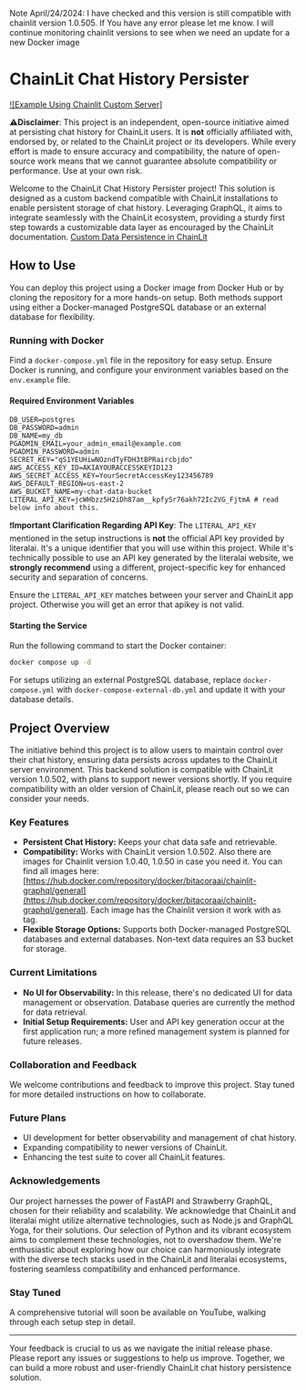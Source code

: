 
Note April/24/2024: I have checked and this version is still compatible with chainlit version 1.0.505. If You have any error please let me know. I will continue monitoring chainlit versions to see when we need an update for a new Docker image

# ChainLit Chat History Persister

[![Example Using Chainlit Custom Server]](https://youtu.be/S6AR5shbcZc?si=Y9zGDGcjJJYccaKs)


:warning:**Disclaimer**: This project is an independent, open-source initiative aimed at persisting chat history for ChainLit users. It is **not** officially affiliated with, endorsed by, or related to the ChainLit project or its developers. While every effort is made to ensure accuracy and compatibility, the nature of open-source work means that we cannot guarantee absolute compatibility or performance. Use at your own risk.

Welcome to the ChainLit Chat History Persister project! This solution is designed as a custom backend compatible with ChainLit installations to enable persistent storage of chat history. Leveraging GraphQL, it aims to integrate seamlessly with the ChainLit ecosystem, providing a sturdy first step towards a customizable data layer as encouraged by the ChainLit documentation. [Custom Data Persistence in ChainLit](https://docs.chainlit.io/data-persistence/custom)


## How to Use

You can deploy this project using a Docker image from Docker Hub or by cloning the repository for a more hands-on setup. Both methods support using either a Docker-managed PostgreSQL database or an external database for flexibility.

### Running with Docker

Find a `docker-compose.yml` file in the repository for easy setup. Ensure Docker is running, and configure your environment variables based on the `env.example` file.

#### Required Environment Variables

```plaintext
DB_USER=postgres
DB_PASSWORD=admin
DB_NAME=my_db
PGADMIN_EMAIL=your_admin_email@example.com
PGADMIN_PASSWORD=admin
SECRET_KEY="qS1YEUHiwNOzndTyFDH3tBPRaircbjdo"
AWS_ACCESS_KEY_ID=AKIAYOURACCESSKEYID123
AWS_SECRET_ACCESS_KEY=YourSecretAccessKey123456789
AWS_DEFAULT_REGION=us-east-2
AWS_BUCKET_NAME=my-chat-data-bucket
LITERAL_API_KEY=jcWHbzz5H2iDh87am__kpfySr76akh72Ic2VG_FjtmA # read below info about this.
```
:exclamation:**Important Clarification Regarding API Key**: The `LITERAL_API_KEY` mentioned in the setup instructions is **not** the official API key provided by literalai. It's a unique identifier that you will use within this project. While it's technically possible to use an API key generated by the literalai website, we **strongly recommend** using a different, project-specific key for enhanced security and separation of concerns.

Ensure the `LITERAL_API_KEY` matches between your server and ChainLit app project. Otherwise you will get an error that apikey is not valid.

#### Starting the Service

Run the following command to start the Docker container:
```bash
docker compose up -d
```
For setups utilizing an external PostgreSQL database, replace `docker-compose.yml` with `docker-compose-external-db.yml` and update it with your database details.

## Project Overview

The initiative behind this project is to allow users to maintain control over their chat history, ensuring data persists across updates to the ChainLit server environment. This backend solution is compatible with ChainLit version 1.0.502, with plans to support newer versions shortly. If you require compatibility with an older version of ChainLit, please reach out so we can consider your needs.

### Key Features

- **Persistent Chat History:** Keeps your chat data safe and retrievable.
- **Compatibility:** Works with ChainLit version 1.0.502. Also there are images for Chainlit version 1.0.40, 1.0.50 in case you need it. You can find all images here: [https://hub.docker.com/repository/docker/bitacoraai/chainlit-graphql/general](https://hub.docker.com/repository/docker/bitacoraai/chainlit-graphql/general). Each image has the Chainlit version it work with as tag.
- **Flexible Storage Options:** Supports both Docker-managed PostgreSQL databases and external databases. Non-text data requires an S3 bucket for storage.

### Current Limitations

- **No UI for Observability:** In this release, there's no dedicated UI for data management or observation. Database queries are currently the method for data retrieval.
- **Initial Setup Requirements:** User and API key generation occur at the first application run; a more refined management system is planned for future releases.

### Collaboration and Feedback

We welcome contributions and feedback to improve this project. Stay tuned for more detailed instructions on how to collaborate.

### Future Plans

-   UI development for better observability and management of chat history.
-   Expanding compatibility to newer versions of ChainLit.
-   Enhancing the test suite to cover all ChainLit features.

### Acknowledgements

Our project harnesses the power of FastAPI and Strawberry GraphQL, chosen for their reliability and scalability. We acknowledge that ChainLit and literalai might utilize alternative technologies, such as Node.js and GraphQL Yoga, for their solutions. Our selection of Python and its vibrant ecosystem aims to complement these technologies, not to overshadow them. We're enthusiastic about exploring how our choice can harmoniously integrate with the diverse tech stacks used in the ChainLit and literalai ecosystems, fostering seamless compatibility and enhanced performance.

### Stay Tuned

A comprehensive tutorial will soon be available on YouTube, walking through each setup step in detail.

----------

Your feedback is crucial to us as we navigate the initial release phase. Please report any issues or suggestions to help us improve. Together, we can build a more robust and user-friendly ChainLit chat history persistence solution.
